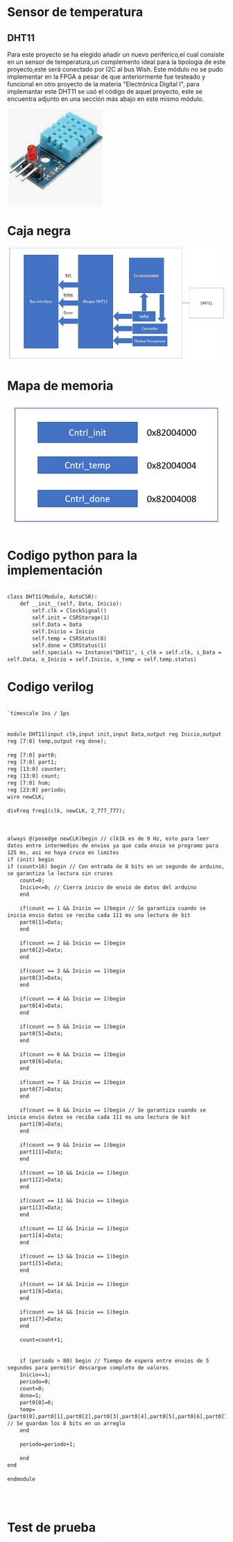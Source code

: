 
# Sensor de temperatura
## DHT11
Para este proyecto se ha elegido añadir un nuevo periferico,el cual consiste en un sensor de temperatura,un complemento ideal para la tipologia 
de este proyecto,este será conectado por I2C al bus Wish.
Este módulo no se pudo implementar en la FPGA a pesar de que anteriormente fue testeado y funcional en otro proyecto de la materia "Electrónica Digital I", para implemantar este DHT11 se usó el código de aquel proyecto, este se encuentra adjunto en una sección más abajo en este mismo módulo.


![S_temperatura](https://github.com/unal-edigital2-labs/wp08-2021-2-gr07/blob/main/Imagenes%20github/DHT11.png "S_temperatura")

# Caja negra

![Caja_DHT11](https://github.com/unal-edigital2-labs/wp08-2021-2-gr07/blob/main/Imagenes%20github/Caja%20negra%20DHT11.jpeg "Caja_DHT11")

# Mapa de memoria

![Mapa_DHT11](https://github.com/unal-edigital2-labs/wp08-2021-2-gr07/blob/main/Imagenes%20github/Mapa_DHT11.png "Mapa_DHT11")

# Codigo python para la implementación

```

class DHT11(Module, AutoCSR):
	def __init__(self, Data, Inicio):
		self.clk = ClockSignal()
		self.init = CSRStorage(1)
		self.Data = Data
		self.Inicio = Inicio
		self.temp = CSRStatus(8)
		self.done = CSRStatus(1)
		self.specials += Instance("DHT11", i_clk = self.clk, i_Data = self.Data, o_Inicio = self.Inicio, o_temp = self.temp.status)

```
# Codigo verilog
```

`timescale 1ns / 1ps


module DHT11(input clk,input init,input Data,output reg Inicio,output reg [7:0] temp,output reg done);  

reg [7:0] part0;
reg [7:0] part1;
reg [13:0] counter;
reg [13:0] count;
reg [7:0] hum;
reg [23:0] periodo;
wire newCLK;

divFreq freq1(clk, newCLK, 2_777_777);



always @(posedge newCLK)begin // clk1k es de 9 Hz, esto para leer datos entre intermedios de envios ya que cada envio se programo para 125 ms, asi no haya cruce en limites
if (init) begin
if (count>16) begin // Con entrada de 8 bits en un segundo de arduino, se garantiza la lectura sin cruces
	count=0;
	Inicio<=0; // Cierra inicio de envio de datos del arduino
	end

	if(count == 1 && Inicio == 1)begin // Se garantiza cuando se inicia envio datos se reciba cada 111 ms una lectura de bit
	part0[1]=Data;
	end
	
	if(count == 2 && Inicio == 1)begin
	part0[2]=Data;
	end
	
	if(count == 3 && Inicio == 1)begin
	part0[3]=Data;
	end
	
	if(count == 4 && Inicio == 1)begin
	part0[4]=Data;
	end
	
	if(count == 5 && Inicio == 1)begin
	part0[5]=Data;
	end
	
	if(count == 6 && Inicio == 1)begin
	part0[6]=Data;
	end
	
	if(count ==	7 && Inicio == 1)begin
	part0[7]=Data;
	end
	
	if(count == 8 && Inicio == 1)begin // Se garantiza cuando se inicia envio datos se reciba cada 111 ms una lectura de bit
	part1[0]=Data;
	end
	
	if(count == 9 && Inicio == 1)begin
	part1[1]=Data;
	end
	
	if(count == 10 && Inicio == 1)begin
	part1[2]=Data;
	end
	
	if(count == 11 && Inicio == 1)begin
	part1[3]=Data;
	end
	
	if(count == 12 && Inicio == 1)begin
	part1[4]=Data;
	end
	
	if(count == 13 && Inicio == 1)begin
	part1[5]=Data;
	end
	
	if(count ==	14 && Inicio == 1)begin
	part1[6]=Data;
	end
	
	if(count ==	14 && Inicio == 1)begin
	part1[7]=Data;
	end
	
	count=count+1;

	
	if (periodo > 80) begin // Tiempo de espera entre envios de 5 segundos para permitir descargue completo de valores
	Inicio<=1;
	periodo=0;
	count=0;
	done=1;
	part0[0]=0;
	temp={part0[0],part0[1],part0[2],part0[3],part0[4],part0[5],part0[6],part0[7]}; // Se guardan los 8 bits en un arreglo
	end
	
	periodo=periodo+1;
	
	end
end
	
endmodule




```



# Test de prueba
